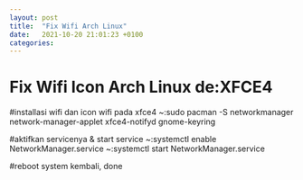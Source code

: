 ```yaml
---
layout: post
title:  "Fix Wifi Arch Linux"
date:   2021-10-20 21:01:23 +0100
categories:
---
```



# Fix Wifi Icon Arch Linux de:XFCE4

#installasi wifi dan icon wifi pada xfce4
~:sudo pacman -S networkmanager network-manager-applet xfce4-notifyd gnome-keyring

#aktifkan servicenya & start service
~:systemctl enable NetworkManager.service
~:systemctl start NetworkManager.service

#reboot system kembali, done
